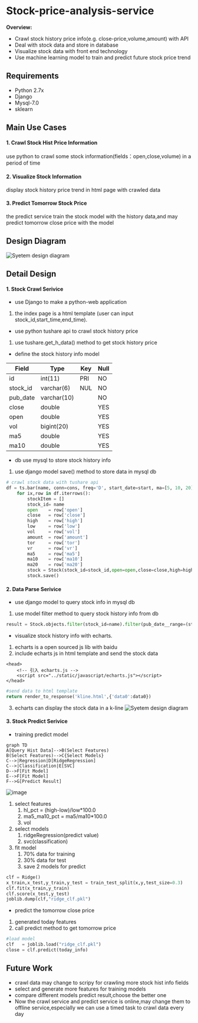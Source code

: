 # Stock-price-analysis-service

**Overview:**

- Crawl stock history price info(e.g. close-price,volume,amount) with API
- Deal with stock data and store in database
- Visualize stock data with front end technology
- Use machine learning model to train and predict future stock price trend

## Requirements

* Python 2.7x
* Django
* Mysql-7.0
* sklearn

## Main Use Cases
#### 1. Crawl Stock Hist Price Information
use python to crawl some stock information(fields：open,close,volume) in a period of time

#### 2. Visualize Stock Information
display stock history price trend in html page with crawled data

#### 3. Predict  Tomorrow Stock Price
the predict service train the stock model with the history data,and may predict tomorrow close price with the model 

## Design  Diagram
![Syetem design diagram](./stock-service-diagram.jpg "flow diagram")

## Detail  Design
#### 1. Stock Crawl Serivice
* use Django to make a python-web application
1. the index page is a html template (user can input stock_id,start_time,end_time).
* use python tushare api to crawl stock history price
1. use tushare.get_h_data() method to get stock history price
* define the stock history info  model

Field | Type | Key|Null
---|---|---|---
id       | int(11)    | PRI|NO
stock_id | varchar(6) | NUL|NO
pub_date | varchar(10)|    |NO
close    | double     |    |YES
open     | double     |    |YES
vol      | bigint(20) |    |YES
ma5      | double     |    |YES
ma10     | double     |    |YES

* db use mysql to store stock history info
1. use django model save() method to store data in mysql db
``` python
# crawl stock data with tushare api
df = ts.bar(name, conn=cons, freq='D', start_date=start, ma=[5, 10, 20],factors=['vr', 'tor'])
    for ix,row in df.iterrows():
        stockItem = []
        stock_id= name
        open    = row['open']
        close   = row['close']
        high    = row['high']
        low     = row['low']
        vol     = row['vol']
        amount  = row['amount']
        tor     = row['tor']
        vr      = row['vr']
        ma5     = row['ma5']
        ma10    = row['ma10']
        ma20    = row['ma20']
        stock = Stock(stock_id=stock_id,open=open,close=close,high=high,amoun=amount,vol=vol,low=low,pub_date=ix,tor=tor, vr=vr, ma5=ma5, ma10=ma10, ma20=ma20)
        stock.save()
```

#### 2. Data Parse Serivice
* use django model to query stock info in mysql db
1. use  model filter method to query stock history info from db
``` python 
result = Stock.objects.filter(stock_id=name).filter(pub_date__range=(start,end))
```
* visualize stock history info with echarts. 
1. echarts is a open sourced js lib with baidu
2. include echarts js in html template and send the stock data
```
<head>
    <!-- 引入 echarts.js -->
    <script src="../static/javascript/echarts.js"></script>
</head>
```
``` python
#send data to html template
return render_to_response('kline.html',{'data0':data0})
```
3. echarts can display the stock data in a k-line
![Syetem design diagram](./kline.JPG "kline diagram")

#### 3. Stock Predict Serivice
* training predict model
```
graph TD
A[Query Hist Data]-->B(Select Features)
B(Select Features)-->C{Select Models}
C-->|Regression|D[RidgeRegression]
C-->|Classification|E[SVC]
D-->F[Fit Model]
E-->F[Fit Model]
F-->G[Predict Result]
```
![image](./train_model.JPG)
1. select features
   1. hl_pct = (high-low)/low*100.0
   2. ma5_ma10_pct = ma5/ma10*100.0
   3. vol
2. select models
   1. ridgeRegression(predict value)
   2. svc(classification)
3. fit model
   1. 70% data for training
   2. 30% data for test
   3. save 2 models for predict
``` python
clf = Ridge()
x_train,x_test,y_train,y_test = train_test_split(x,y,test_size=0.3)
clf.fit(x_train,y_train)
clf.score(x_test,y_test)
joblib.dump(clf,"ridge_clf.pkl")
```
* predict the tomorrow close price
1. generated today features
2. call predict method to get tomorrow price
``` python
#load model
clf   = joblib.load("ridge_clf.pkl")
close = clf.predict(today_info)
```
## Future  Work
- crawl data may change to scripy for crawling more stock hist info fields
- select and generate more features for training models
- compare different models predict result,choose the better one
- Now the crawl service and predict service is online,may change them to offline service,especially  we can use
a timed task to crawl data every day